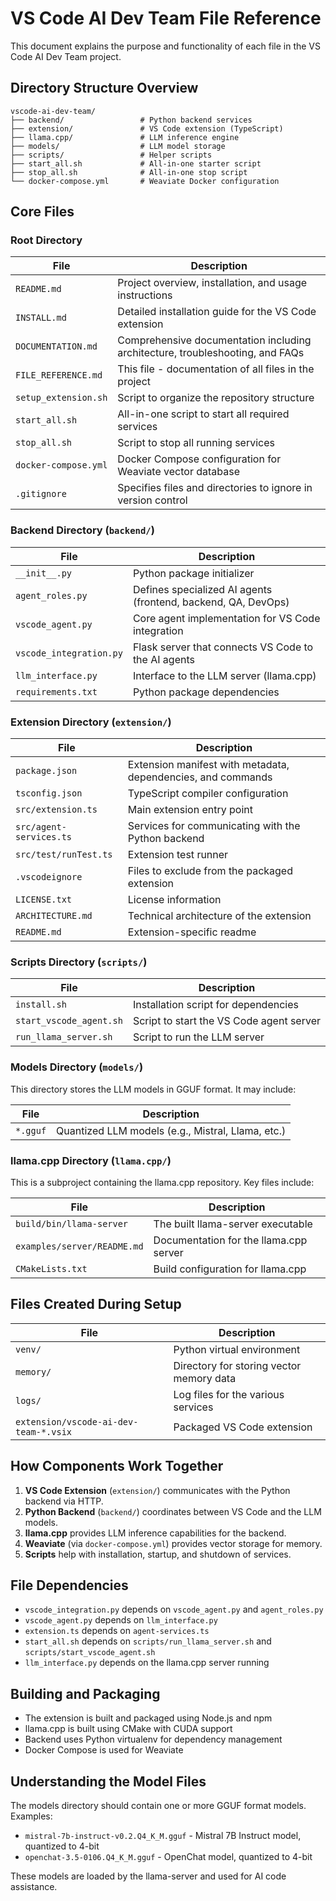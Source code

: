 # VS Code AI Dev Team File Reference

This document explains the purpose and functionality of each file in the VS Code AI Dev Team project.

## Directory Structure Overview

```
vscode-ai-dev-team/
├── backend/                 # Python backend services
├── extension/               # VS Code extension (TypeScript)
├── llama.cpp/               # LLM inference engine
├── models/                  # LLM model storage
├── scripts/                 # Helper scripts
├── start_all.sh             # All-in-one starter script
├── stop_all.sh              # All-in-one stop script
└── docker-compose.yml       # Weaviate Docker configuration
```

## Core Files

### Root Directory

| File | Description |
|------|-------------|
| `README.md` | Project overview, installation, and usage instructions |
| `INSTALL.md` | Detailed installation guide for the VS Code extension |
| `DOCUMENTATION.md` | Comprehensive documentation including architecture, troubleshooting, and FAQs |
| `FILE_REFERENCE.md` | This file - documentation of all files in the project |
| `setup_extension.sh` | Script to organize the repository structure |
| `start_all.sh` | All-in-one script to start all required services |
| `stop_all.sh` | Script to stop all running services |
| `docker-compose.yml` | Docker Compose configuration for Weaviate vector database |
| `.gitignore` | Specifies files and directories to ignore in version control |

### Backend Directory (`backend/`)

| File | Description |
|------|-------------|
| `__init__.py` | Python package initializer |
| `agent_roles.py` | Defines specialized AI agents (frontend, backend, QA, DevOps) |
| `vscode_agent.py` | Core agent implementation for VS Code integration |
| `vscode_integration.py` | Flask server that connects VS Code to the AI agents |
| `llm_interface.py` | Interface to the LLM server (llama.cpp) |
| `requirements.txt` | Python package dependencies |

### Extension Directory (`extension/`)

| File | Description |
|------|-------------|
| `package.json` | Extension manifest with metadata, dependencies, and commands |
| `tsconfig.json` | TypeScript compiler configuration |
| `src/extension.ts` | Main extension entry point |
| `src/agent-services.ts` | Services for communicating with the Python backend |
| `src/test/runTest.ts` | Extension test runner |
| `.vscodeignore` | Files to exclude from the packaged extension |
| `LICENSE.txt` | License information |
| `ARCHITECTURE.md` | Technical architecture of the extension |
| `README.md` | Extension-specific readme |

### Scripts Directory (`scripts/`)

| File | Description |
|------|-------------|
| `install.sh` | Installation script for dependencies |
| `start_vscode_agent.sh` | Script to start the VS Code agent server |
| `run_llama_server.sh` | Script to run the LLM server |

### Models Directory (`models/`)

This directory stores the LLM models in GGUF format. It may include:

| File | Description |
|------|-------------|
| `*.gguf` | Quantized LLM models (e.g., Mistral, Llama, etc.) |

### llama.cpp Directory (`llama.cpp/`)

This is a subproject containing the llama.cpp repository. Key files include:

| File | Description |
|------|-------------|
| `build/bin/llama-server` | The built llama-server executable |
| `examples/server/README.md` | Documentation for the llama.cpp server |
| `CMakeLists.txt` | Build configuration for llama.cpp |

## Files Created During Setup

| File | Description |
|------|-------------|
| `venv/` | Python virtual environment |
| `memory/` | Directory for storing vector memory data |
| `logs/` | Log files for the various services |
| `extension/vscode-ai-dev-team-*.vsix` | Packaged VS Code extension |

## How Components Work Together

1. **VS Code Extension** (`extension/`) communicates with the Python backend via HTTP.
2. **Python Backend** (`backend/`) coordinates between VS Code and the LLM models.
3. **llama.cpp** provides LLM inference capabilities for the backend.
4. **Weaviate** (via `docker-compose.yml`) provides vector storage for memory.
5. **Scripts** help with installation, startup, and shutdown of services.

## File Dependencies

- `vscode_integration.py` depends on `vscode_agent.py` and `agent_roles.py`
- `vscode_agent.py` depends on `llm_interface.py`
- `extension.ts` depends on `agent-services.ts`
- `start_all.sh` depends on `scripts/run_llama_server.sh` and `scripts/start_vscode_agent.sh`
- `llm_interface.py` depends on the llama.cpp server running

## Building and Packaging

- The extension is built and packaged using Node.js and npm
- llama.cpp is built using CMake with CUDA support
- Backend uses Python virtualenv for dependency management
- Docker Compose is used for Weaviate

## Understanding the Model Files

The models directory should contain one or more GGUF format models. Examples:
- `mistral-7b-instruct-v0.2.Q4_K_M.gguf` - Mistral 7B Instruct model, quantized to 4-bit
- `openchat-3.5-0106.Q4_K_M.gguf` - OpenChat model, quantized to 4-bit

These models are loaded by the llama-server and used for AI code assistance. 